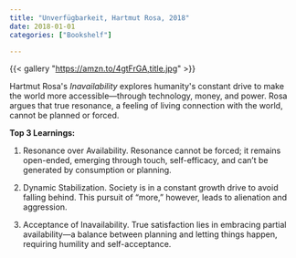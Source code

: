 ```yaml
---
title: "Unverfügbarkeit, Hartmut Rosa, 2018"
date: 2018-01-01
categories: ["Bookshelf"]

---
```


{{< gallery "https://amzn.to/4gtFrGA,title.jpg" >}}

Hartmut Rosa's _Inavailability_ explores humanity's constant drive to make the world more accessible—through technology, money, and power. Rosa argues that true resonance, a feeling of living connection with the world, cannot be planned or forced.

**Top 3 Learnings:**

1. Resonance over Availability. Resonance cannot be forced; it remains open-ended, emerging through touch, self-efficacy, and can’t be generated by consumption or planning.

2. Dynamic Stabilization. Society is in a constant growth drive to avoid falling behind. This pursuit of “more,” however, leads to alienation and aggression.

3. Acceptance of Inavailability. True satisfaction lies in embracing partial availability—a balance between planning and letting things happen, requiring humility and self-acceptance.
